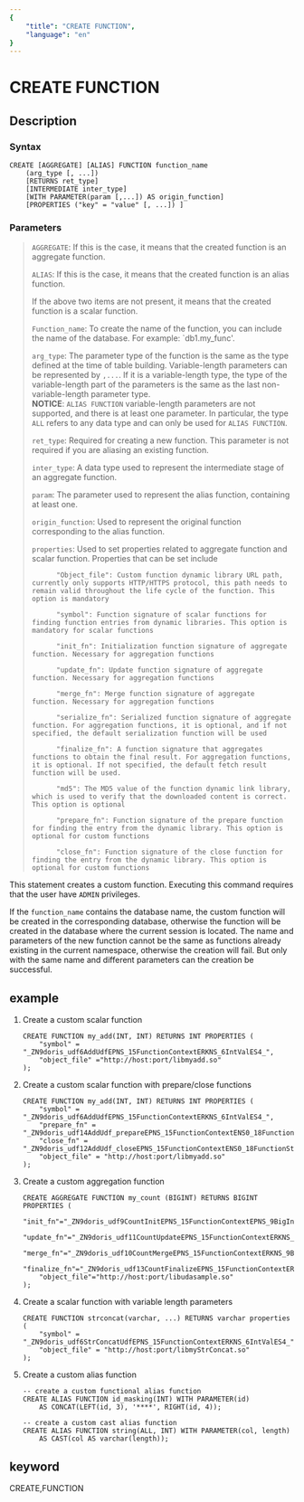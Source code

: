 ```yaml
---
{
    "title": "CREATE FUNCTION",
    "language": "en"
}
---
```


<!-- 
Licensed to the Apache Software Foundation (ASF) under one
or more contributor license agreements.  See the NOTICE file
distributed with this work for additional information
regarding copyright ownership.  The ASF licenses this file
to you under the Apache License, Version 2.0 (the
"License"); you may not use this file except in compliance
with the License.  You may obtain a copy of the License at

  http://www.apache.org/licenses/LICENSE-2.0

Unless required by applicable law or agreed to in writing,
software distributed under the License is distributed on an
"AS IS" BASIS, WITHOUT WARRANTIES OR CONDITIONS OF ANY
KIND, either express or implied.  See the License for the
specific language governing permissions and limitations
under the License.
-->

# CREATE FUNCTION
## Description
### Syntax

```
CREATE [AGGREGATE] [ALIAS] FUNCTION function_name
    (arg_type [, ...])
    [RETURNS ret_type]
    [INTERMEDIATE inter_type]
    [WITH PARAMETER(param [,...]) AS origin_function]
    [PROPERTIES ("key" = "value" [, ...]) ]
```

### Parameters

> `AGGREGATE`: If this is the case, it means that the created function is an aggregate function.
>
> `ALIAS`: If this is the case, it means that the created function is an alias function.
> 
> If the above two items are not present, it means that the created function is a scalar function.
> 
> `Function_name`: To create the name of the function, you can include the name of the database. For example: `db1.my_func'.
>
> `arg_type`: The parameter type of the function is the same as the type defined at the time of table building. Variable-length parameters can be represented by `,...`. If it is a variable-length type, the type of the variable-length part of the parameters is the same as the last non-variable-length parameter type.  
> **NOTICE**: `ALIAS FUNCTION` variable-length parameters are not supported, and there is at least one parameter. In particular, the type `ALL` refers to any data type and can only be used for `ALIAS FUNCTION`.
> 
> `ret_type`: Required for creating a new function. This parameter is not required if you are aliasing an existing function.
>
> `inter_type`: A data type used to represent the intermediate stage of an aggregate function.
> 
> `param`: The parameter used to represent the alias function, containing at least one.
> 
> `origin_function`: Used to represent the original function corresponding to the alias function.
>
> `properties`: Used to set properties related to aggregate function and scalar function. Properties that can be set include
>
>           "Object_file": Custom function dynamic library URL path, currently only supports HTTP/HTTPS protocol, this path needs to remain valid throughout the life cycle of the function. This option is mandatory
>
>           "symbol": Function signature of scalar functions for finding function entries from dynamic libraries. This option is mandatory for scalar functions
>
>           "init_fn": Initialization function signature of aggregate function. Necessary for aggregation functions
>
>           "update_fn": Update function signature of aggregate function. Necessary for aggregation functions
>
>           "merge_fn": Merge function signature of aggregate function. Necessary for aggregation functions
>
>           "serialize_fn": Serialized function signature of aggregate function. For aggregation functions, it is optional, and if not specified, the default serialization function will be used
>
>           "finalize_fn": A function signature that aggregates functions to obtain the final result. For aggregation functions, it is optional. If not specified, the default fetch result function will be used.
>
>           "md5": The MD5 value of the function dynamic link library, which is used to verify that the downloaded content is correct. This option is optional
>
>           "prepare_fn": Function signature of the prepare function for finding the entry from the dynamic library. This option is optional for custom functions
> 
>           "close_fn": Function signature of the close function for finding the entry from the dynamic library. This option is optional for custom functions


This statement creates a custom function. Executing this command requires that the user have `ADMIN` privileges.

If the `function_name` contains the database name, the custom function will be created in the corresponding database, otherwise the function will be created in the database where the current session is located. The name and parameters of the new function cannot be the same as functions already existing in the current namespace, otherwise the creation will fail. But only with the same name and different parameters can the creation be successful.

## example

1. Create a custom scalar function

	```
	CREATE FUNCTION my_add(INT, INT) RETURNS INT PROPERTIES (
		"symbol" = "_ZN9doris_udf6AddUdfEPNS_15FunctionContextERKNS_6IntValES4_",
		"object_file" ="http://host:port/libmyadd.so"
	);
	```
2. Create a custom scalar function with prepare/close functions

	```
	CREATE FUNCTION my_add(INT, INT) RETURNS INT PROPERTIES (
   		"symbol" = 	"_ZN9doris_udf6AddUdfEPNS_15FunctionContextERKNS_6IntValES4_",
   		"prepare_fn" = "_ZN9doris_udf14AddUdf_prepareEPNS_15FunctionContextENS0_18FunctionStateScopeE",
   		"close_fn" = "_ZN9doris_udf12AddUdf_closeEPNS_15FunctionContextENS0_18FunctionStateScopeE",
    	"object_file" = "http://host:port/libmyadd.so"
	);
	```

3. Create a custom aggregation function
	
	```
	CREATE AGGREGATE FUNCTION my_count (BIGINT) RETURNS BIGINT PROPERTIES (
	    "init_fn"="_ZN9doris_udf9CountInitEPNS_15FunctionContextEPNS_9BigIntValE",
	    "update_fn"="_ZN9doris_udf11CountUpdateEPNS_15FunctionContextERKNS_6IntValEPNS_9BigIntValE",
	    "merge_fn"="_ZN9doris_udf10CountMergeEPNS_15FunctionContextERKNS_9BigIntValEPS2_",
	    "finalize_fn"="_ZN9doris_udf13CountFinalizeEPNS_15FunctionContextERKNS_9BigIntValE",
	    "object_file"="http://host:port/libudasample.so"
	);
	```

4.  Create a scalar function with variable length parameters

    ```
    CREATE FUNCTION strconcat(varchar, ...) RETURNS varchar properties (
        "symbol" = "_ZN9doris_udf6StrConcatUdfEPNS_15FunctionContextERKNS_6IntValES4_",
        "object_file" = "http://host:port/libmyStrConcat.so"
    );
    ```

5. Create a custom alias function

    ```
    -- create a custom functional alias function
    CREATE ALIAS FUNCTION id_masking(INT) WITH PARAMETER(id) 
        AS CONCAT(LEFT(id, 3), '****', RIGHT(id, 4));

    -- create a custom cast alias function
    CREATE ALIAS FUNCTION string(ALL, INT) WITH PARAMETER(col, length) 
        AS CAST(col AS varchar(length));
    ```

## keyword
CREATE,FUNCTION
